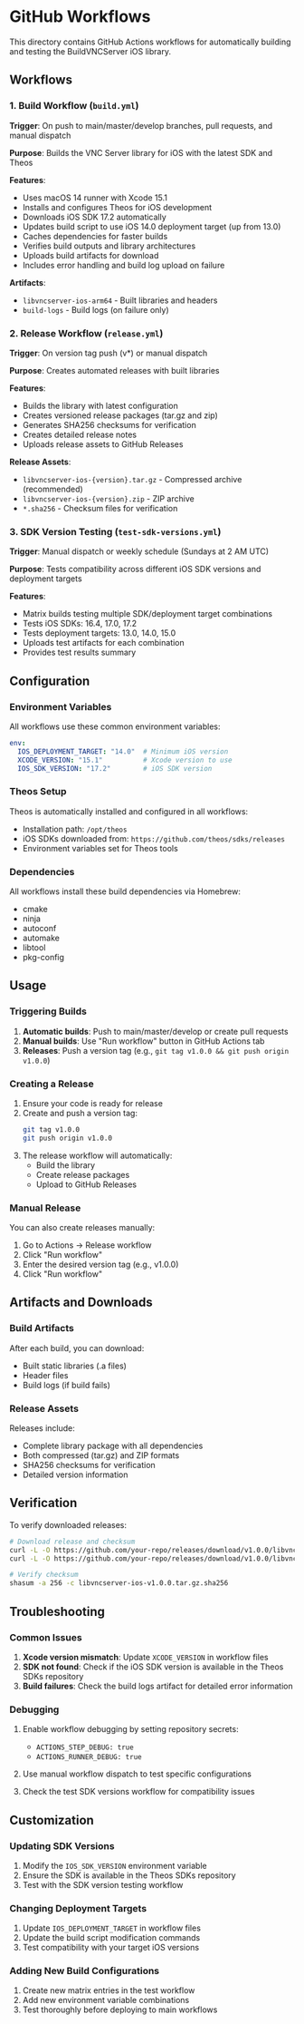 # GitHub Workflows

This directory contains GitHub Actions workflows for automatically building and testing the BuildVNCServer iOS library.

## Workflows

### 1. Build Workflow (`build.yml`)

**Trigger**: On push to main/master/develop branches, pull requests, and manual dispatch

**Purpose**: Builds the VNC Server library for iOS with the latest SDK and Theos

**Features**:
- Uses macOS 14 runner with Xcode 15.1
- Installs and configures Theos for iOS development
- Downloads iOS SDK 17.2 automatically
- Updates build script to use iOS 14.0 deployment target (up from 13.0)
- Caches dependencies for faster builds
- Verifies build outputs and library architectures
- Uploads build artifacts for download
- Includes error handling and build log upload on failure

**Artifacts**:
- `libvncserver-ios-arm64` - Built libraries and headers
- `build-logs` - Build logs (on failure only)

### 2. Release Workflow (`release.yml`)

**Trigger**: On version tag push (v*) or manual dispatch

**Purpose**: Creates automated releases with built libraries

**Features**:
- Builds the library with latest configuration
- Creates versioned release packages (tar.gz and zip)
- Generates SHA256 checksums for verification
- Creates detailed release notes
- Uploads release assets to GitHub Releases

**Release Assets**:
- `libvncserver-ios-{version}.tar.gz` - Compressed archive (recommended)
- `libvncserver-ios-{version}.zip` - ZIP archive
- `*.sha256` - Checksum files for verification

### 3. SDK Version Testing (`test-sdk-versions.yml`)

**Trigger**: Manual dispatch or weekly schedule (Sundays at 2 AM UTC)

**Purpose**: Tests compatibility across different iOS SDK versions and deployment targets

**Features**:
- Matrix builds testing multiple SDK/deployment target combinations
- Tests iOS SDKs: 16.4, 17.0, 17.2
- Tests deployment targets: 13.0, 14.0, 15.0
- Uploads test artifacts for each combination
- Provides test results summary

## Configuration

### Environment Variables

All workflows use these common environment variables:

```yaml
env:
  IOS_DEPLOYMENT_TARGET: "14.0"  # Minimum iOS version
  XCODE_VERSION: "15.1"          # Xcode version to use
  IOS_SDK_VERSION: "17.2"        # iOS SDK version
```

### Theos Setup

Theos is automatically installed and configured in all workflows:

- Installation path: `/opt/theos`
- iOS SDKs downloaded from: `https://github.com/theos/sdks/releases`
- Environment variables set for Theos tools

### Dependencies

All workflows install these build dependencies via Homebrew:
- cmake
- ninja
- autoconf
- automake
- libtool
- pkg-config

## Usage

### Triggering Builds

1. **Automatic builds**: Push to main/master/develop or create pull requests
2. **Manual builds**: Use "Run workflow" button in GitHub Actions tab
3. **Releases**: Push a version tag (e.g., `git tag v1.0.0 && git push origin v1.0.0`)

### Creating a Release

1. Ensure your code is ready for release
2. Create and push a version tag:
   ```bash
   git tag v1.0.0
   git push origin v1.0.0
   ```
3. The release workflow will automatically:
   - Build the library
   - Create release packages
   - Upload to GitHub Releases

### Manual Release

You can also create releases manually:

1. Go to Actions → Release workflow
2. Click "Run workflow"
3. Enter the desired version tag (e.g., v1.0.0)
4. Click "Run workflow"

## Artifacts and Downloads

### Build Artifacts

After each build, you can download:
- Built static libraries (.a files)
- Header files
- Build logs (if build fails)

### Release Assets

Releases include:
- Complete library package with all dependencies
- Both compressed (tar.gz) and ZIP formats
- SHA256 checksums for verification
- Detailed version information

## Verification

To verify downloaded releases:

```bash
# Download release and checksum
curl -L -O https://github.com/your-repo/releases/download/v1.0.0/libvncserver-ios-v1.0.0.tar.gz
curl -L -O https://github.com/your-repo/releases/download/v1.0.0/libvncserver-ios-v1.0.0.tar.gz.sha256

# Verify checksum
shasum -a 256 -c libvncserver-ios-v1.0.0.tar.gz.sha256
```

## Troubleshooting

### Common Issues

1. **Xcode version mismatch**: Update `XCODE_VERSION` in workflow files
2. **SDK not found**: Check if the iOS SDK version is available in the Theos SDKs repository
3. **Build failures**: Check the build logs artifact for detailed error information

### Debugging

1. Enable workflow debugging by setting repository secrets:
   - `ACTIONS_STEP_DEBUG: true`
   - `ACTIONS_RUNNER_DEBUG: true`

2. Use manual workflow dispatch to test specific configurations

3. Check the test SDK versions workflow for compatibility issues

## Customization

### Updating SDK Versions

1. Modify the `IOS_SDK_VERSION` environment variable
2. Ensure the SDK is available in the Theos SDKs repository
3. Test with the SDK version testing workflow

### Changing Deployment Targets

1. Update `IOS_DEPLOYMENT_TARGET` in workflow files
2. Update the build script modification commands
3. Test compatibility with your target iOS versions

### Adding New Build Configurations

1. Create new matrix entries in the test workflow
2. Add new environment variable combinations
3. Test thoroughly before deploying to main workflows